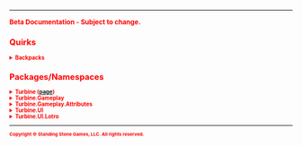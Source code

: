 <hr/>
<sub style="color:red; font-weight:bold">Beta Documentation - Subject to change.<sub>

## Quirks ##
<details>
<summary>Backpacks</summary>

Backpacks in the game are expandable to a max slot count of 135, as of this U30.

This first couple of expansions are added to new bags (4-6) but afterwards the additional slots are added to the end of Bag #1
</details>

## Packages/Namespaces ##
<details><summary>Turbine (<a href="turbine">page</a>)</summary>

* <a href="turbine.chat">Chat</a>
* ChatType
* DataScope
* Engine
* Language
* LotroPluginManager
* Object
* Plugin
* PluginData
* PluginManager
* Shell
* ShellCommand

</details>

<details><summary>Turbine.Gameplay</summary>

* ActiveSkill
* Actor
* Alignment
* Attributes
* Backpack
* Bank
* BasicMount
* Class
* ClassAttributes
* CombatMount
* CraftTier
* Effect
* EffectCategory
* EffectList
* Entity
* EntityReference
* Equipment
* EquipmentSlot
* GambitSkill
* GambitSkillInfo
* Item
* ItemCategory
* ItemDurability
* ItemInfo
* ItemQuality
* ItemWearState
* LocalPlayer
* Mount
* Party
* PartyMember
* Pet
* Player
* Profession
* ProfessionInfo
* PropertyHandler
* Race
* ReadyState
* Recipe
* RecipeIngredient
* SharedStorage
* Skill
* SkillInfo
* SkillList
* SkillType
* UntrainedSkill
* Vault
* Vocation
* Wallet
* WalletItem
</details>

<details><summary>Turbine.Gameplay.Attributes</summary>

</details>

<details><summary>Turbine.UI</summary>

</details>

<details><summary>Turbine.UI.Lotro</summary>

</details>

<hr/>
<sub>Copyright &copy; Standing Stone Games, LLC.  All rights reserved.</sub>